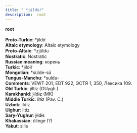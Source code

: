 ```yaml
---
title: " *jɨldɨŕ"
description:  root
---
```

<strong> root</strong><br><br>
<strong>Proto-Turkic</strong>:  *jɨldɨŕ<br>
<strong>Altaic etymology</strong>:  Altaic etymology<br>
<strong> Proto-Altaic</strong>:  *zi̯ŭldu<br>
<strong>Nostratic</strong>:  Nostratic<br>
<strong>Russian meaning</strong>:  корень<br>
<strong>Turkic</strong>:  *jɨldɨŕ<br>
<strong>Mongolian</strong>:  *sülde-sü<br>
<strong>Tungus-Manchu</strong>:  *suldu-<br>
<strong>Comments</strong>:  VEWT 201, EDT 922, ЭСТЯ 1, 350, Лексика 109.<br>
<strong>Old Turkic</strong>:  jɨltɨz (OUygh.)<br>
<strong>Karakhanid</strong>:  jɨldɨz (MK)<br>
<strong>Middle Turkic</strong>:  iltɨz (Pav. C.)<br>
<strong>Uzbek</strong>:  ildiz<br>
<strong>Uighur</strong>:  iltiz<br>
<strong>Sary-Yughur</strong>:  jɨldɨs<br>
<strong>Khakassian</strong>:  čilege (?)<br>
<strong>Yakut</strong>:  silis<br>



